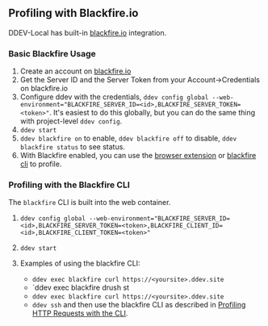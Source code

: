 ## Profiling with Blackfire.io

DDEV-Local has built-in [blackfire.io](https://blackfire.io) integration.

### Basic Blackfire Usage

1. Create an account on [blackfire.io](https://blackfire.io)
2. Get the Server ID and the Server Token from your Account->Credentials on blackfire.io
3. Configure ddev with the credentials, `ddev config global --web-environment="BLACKFIRE_SERVER_ID=<id>,BLACKFIRE_SERVER_TOKEN=<token>"`. It's easiest to do this globally, but you can do the same thing with project-level `ddev config`.
4. `ddev start`
5. `ddev blackfire on` to enable, `ddev blackfire off` to disable, `ddev blackfire status` to see status.
6. With Blackfire enabled, you can use the [browser extension](https://blackfire.io/docs/profiling-cookbooks/profiling-http-via-browser) or [blackfire cli](https://blackfire.io/docs/profiling-cookbooks/profiling-http-via-cli) to profile.

### Profiling with the Blackfire CLI

The `blackfire` CLI is built into the web container.

1. `ddev config global --web-environment="BLACKFIRE_SERVER_ID=<id>,BLACKFIRE_SERVER_TOKEN=<token>,BLACKFIRE_CLIENT_ID=<id>,BLACKFIRE_CLIENT_TOKEN=<token>"`
2. `ddev start`
3. Examples of using the blackfire CLI:

    * `ddev exec blackfire curl https://<yoursite>.ddev.site`
    * `ddev exec blackfire drush st
    * `ddev exec blackfire curl https://<yoursite>.ddev.site`
    * `ddev ssh` and then use the blackfire CLI as described in [Profiling HTTP Requests with the CLI](https://blackfire.io/docs/profiling-cookbooks/profiling-http-via-cli).
